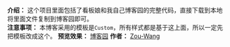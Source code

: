 **介绍：**
这个项目里面包括了看板娘和我自己博客园的完整代码，直接下载到本地将里面文件复制到博客园即可。
<br/>
**注意事项：**
本博客采用的模板是`Custom`，所有样式都是基于这上面，所以一定先把模板改成这个。
**预览效果：**
[博客园](https://www.cnblogs.com/zouwangblog/)
**作者：**
[Zou-Wang](https://www.cnblogs.com/zouwangblog/)
